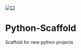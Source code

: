 [![CI](https://github.com/s8moahme/Python-Scaffold/actions/workflows/main.yml/badge.svg)](https://github.com/s8moahme/Python-Scaffold/actions/workflows/main.yml)

# Python-Scaffold
Scaffold for new python projects
